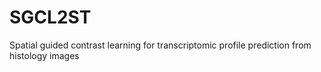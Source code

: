 # SGCL2ST

Spatial guided contrast learning for transcriptomic profile prediction from histology images

